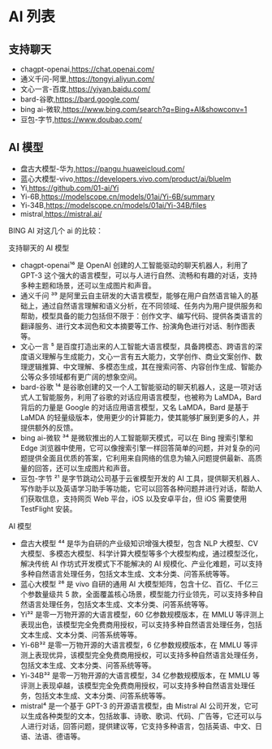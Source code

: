 # AI 列表

## 支持聊天

- chagpt-openai,https://chat.openai.com/
- 通义千问-阿里,https://tongyi.aliyun.com/
- 文心一言-百度,https://yiyan.baidu.com/
- bard-谷歌,https://bard.google.com/
- bing ai-微软,https://www.bing.com/search?q=Bing+AI&showconv=1
- 豆包-字节,https://www.doubao.com/

## AI 模型

- 盘古大模型-华为,https://pangu.huaweicloud.com/
- 蓝心大模型-vivo,https://developers.vivo.com/product/ai/bluelm
- Yi,https://github.com/01-ai/Yi
- Yi-6B,https://modelscope.cn/models/01ai/Yi-6B/summary
- Yi-34B,https://modelscope.cn/models/01ai/Yi-34B/files
- mistral,https://mistral.ai/

BING AI 对这几个 ai 的比较：

支持聊天的 AI 模型

- chagpt-openai¹⁶ 是 OpenAI 创建的人工智能驱动的聊天机器人，利用了 GPT-3 这个强大的语言模型，可以与人进行自然、流畅和有趣的对话，支持多种主题和场景，还可以生成图片和声音。
- 通义千问 ³⁹ 是阿里云自主研发的大语言模型，能够在用户自然语言输入的基础上，通过自然语言理解和语义分析，在不同领域、任务内为用户提供服务和帮助，模型具备的能力包括但不限于：创作文字、编写代码、提供各类语言的翻译服务、进行文本润色和文本摘要等工作、扮演角色进行对话、制作图表等。
- 文心一言 ⁵ 是百度打造出来的人工智能大语言模型，具备跨模态、跨语言的深度语义理解与生成能力，文心一言有五大能力，文学创作、商业文案创作、数理逻辑推算、中文理解、多模态生成，其在搜索问答、内容创作生成、智能办公等众多领域都有更广阔的想象空间。
- bard-谷歌 ¹⁴ 是谷歌创建的又一个人工智能驱动的聊天机器人，这是一项对话式人工智能服务，利用了谷歌的对话应用语言模型，也被称为 LaMDA，Bard 背后的力量是 Google 的对话应用语言模型，又名 LaMDA，Bard 是基于 LaMDA 的轻量级版本，使用更少的计算能力，使其能够扩展到更多的人，并提供额外的反馈。
- bing ai-微软 ³⁴ 是微软推出的人工智能聊天模式，可以在 Bing 搜索引擎和 Edge 浏览器中使用，它可以像搜索引擎一样回答简单的问题，并对复杂的问题提供全面且优质的答案，它利用来自网络的信息为输入问题提供最新、高质量的回答，还可以生成图片和声音。
- 豆包-字节 ²¹ 是字节跳动公司基于云雀模型开发的 AI 工具，提供聊天机器人、写作助手以及英语学习助手等功能，它可以回答各种问题并进行对话，帮助人们获取信息，支持网页 Web 平台，iOS 以及安卓平台，但 iOS 需要使用 TestFlight 安装。

AI 模型

- 盘古大模型 ⁴⁴ 是华为自研的产业级知识增强大模型，包含 NLP 大模型、CV 大模型、多模态大模型、科学计算大模型等多个大模型构成，通过模型泛化，解决传统 AI 作坊式开发模式下不能解决的 AI 规模化、产业化难题，可以支持多种自然语言处理任务，包括文本生成、文本分类、问答系统等等。
- 蓝心大模型 ²⁶ 是 vivo 自研的通用 AI 大模型矩阵，包含十亿、百亿、千亿三个参数量级共 5 款，全面覆盖核心场景，模型能力行业领先，可以支持多种自然语言处理任务，包括文本生成、文本分类、问答系统等等。
- Yi³² 是零一万物开源的大语言模型，60 亿参数规模版本，在 MMLU 等评测上表现出色，该模型完全免费商用授权，可以支持多种自然语言处理任务，包括文本生成、文本分类、问答系统等等。
- Yi-6B³² 是零一万物开源的大语言模型，6 亿参数规模版本，在 MMLU 等评测上表现优异，该模型完全免费商用授权，可以支持多种自然语言处理任务，包括文本生成、文本分类、问答系统等等。
- Yi-34B³² 是零一万物开源的大语言模型，34 亿参数规模版本，在 MMLU 等评测上表现卓越，该模型完全免费商用授权，可以支持多种自然语言处理任务，包括文本生成、文本分类、问答系统等等。
- mistral⁴ 是一个基于 GPT-3 的开源语言模型，由 Mistral AI 公司开发，它可以生成各种类型的文本，包括故事、诗歌、歌词、代码、广告等，它还可以与人进行对话，回答问题，提供建议等，它支持多种语言，包括英语、中文、日语、法语、德语等。
